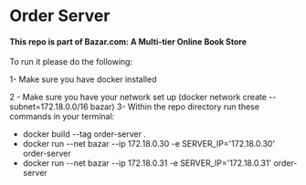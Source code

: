 # Order Server

#### This repo is part of Bazar.com: A Multi-tier Online Book Store

To run it please do the following:

1- Make sure you have docker installed

2 - Make sure you have your network set up (docker network create --subnet=172.18.0.0/16 bazar)
3- Within the repo directory run these commands in your terminal:
* docker build --tag order-server .
* docker run --net bazar --ip 172.18.0.30 -e SERVER_IP='172.18.0.30' order-server
* docker run --net bazar --ip 172.18.0.31 -e SERVER_IP='172.18.0.31' order-server
